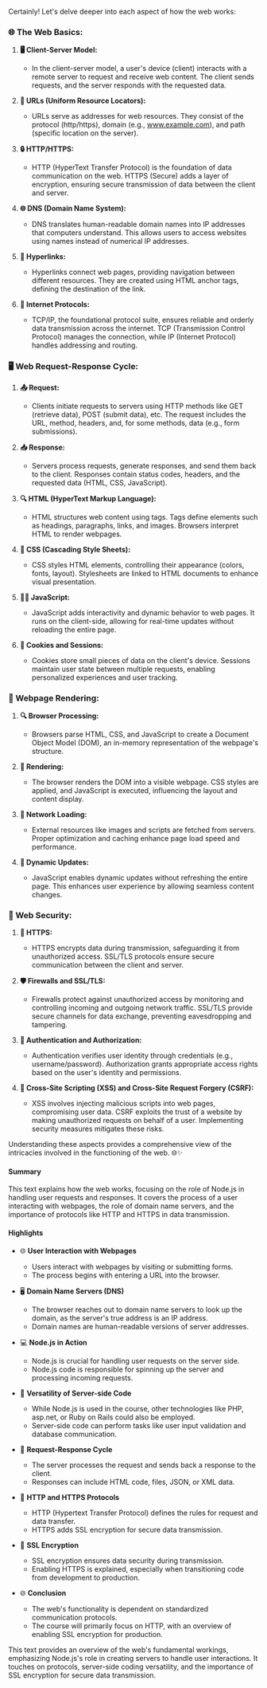 Certainly! Let's delve deeper into each aspect of how the web works:

### 🌐 The Web Basics:

1. **🖥️ Client-Server Model:**

   - In the client-server model, a user's device (client) interacts with a remote server to request and receive web content. The client sends requests, and the server responds with the requested data.

2. **🔗 URLs (Uniform Resource Locators):**

   - URLs serve as addresses for web resources. They consist of the protocol (http/https), domain (e.g., www.example.com), and path (specific location on the server).

3. **🔒 HTTP/HTTPS:**

   - HTTP (HyperText Transfer Protocol) is the foundation of data communication on the web. HTTPS (Secure) adds a layer of encryption, ensuring secure transmission of data between the client and server.

4. **🌐 DNS (Domain Name System):**

   - DNS translates human-readable domain names into IP addresses that computers understand. This allows users to access websites using names instead of numerical IP addresses.

5. **🔗 Hyperlinks:**

   - Hyperlinks connect web pages, providing navigation between different resources. They are created using HTML anchor tags, defining the destination of the link.

6. **📡 Internet Protocols:**
   - TCP/IP, the foundational protocol suite, ensures reliable and orderly data transmission across the internet. TCP (Transmission Control Protocol) manages the connection, while IP (Internet Protocol) handles addressing and routing.

### 🖥️ Web Request-Response Cycle:

1. **📤 Request:**

   - Clients initiate requests to servers using HTTP methods like GET (retrieve data), POST (submit data), etc. The request includes the URL, method, headers, and, for some methods, data (e.g., form submissions).

2. **📥 Response:**

   - Servers process requests, generate responses, and send them back to the client. Responses contain status codes, headers, and the requested data (HTML, CSS, JavaScript).

3. **🔍 HTML (HyperText Markup Language):**

   - HTML structures web content using tags. Tags define elements such as headings, paragraphs, links, and images. Browsers interpret HTML to render webpages.

4. **🎨 CSS (Cascading Style Sheets):**

   - CSS styles HTML elements, controlling their appearance (colors, fonts, layout). Stylesheets are linked to HTML documents to enhance visual presentation.

5. **🧙‍♂️ JavaScript:**

   - JavaScript adds interactivity and dynamic behavior to web pages. It runs on the client-side, allowing for real-time updates without reloading the entire page.

6. **🔀 Cookies and Sessions:**
   - Cookies store small pieces of data on the client's device. Sessions maintain user state between multiple requests, enabling personalized experiences and user tracking.

### 🔄 Webpage Rendering:

1. **🔍 Browser Processing:**

   - Browsers parse HTML, CSS, and JavaScript to create a Document Object Model (DOM), an in-memory representation of the webpage's structure.

2. **🎨 Rendering:**

   - The browser renders the DOM into a visible webpage. CSS styles are applied, and JavaScript is executed, influencing the layout and content display.

3. **📡 Network Loading:**

   - External resources like images and scripts are fetched from servers. Proper optimization and caching enhance page load speed and performance.

4. **🔄 Dynamic Updates:**
   - JavaScript enables dynamic updates without refreshing the entire page. This enhances user experience by allowing seamless content changes.

### 🔐 Web Security:

1. **🚨 HTTPS:**

   - HTTPS encrypts data during transmission, safeguarding it from unauthorized access. SSL/TLS protocols ensure secure communication between the client and server.

2. **🛡️ Firewalls and SSL/TLS:**

   - Firewalls protect against unauthorized access by monitoring and controlling incoming and outgoing network traffic. SSL/TLS provide secure channels for data exchange, preventing eavesdropping and tampering.

3. **👥 Authentication and Authorization:**

   - Authentication verifies user identity through credentials (e.g., username/password). Authorization grants appropriate access rights based on the user's identity and permissions.

4. **🚫 Cross-Site Scripting (XSS) and Cross-Site Request Forgery (CSRF):**
   - XSS involves injecting malicious scripts into web pages, compromising user data. CSRF exploits the trust of a website by making unauthorized requests on behalf of a user. Implementing security measures mitigates these risks.

Understanding these aspects provides a comprehensive view of the intricacies involved in the functioning of the web. 🌐✨

#### Summary

This text explains how the web works, focusing on the role of Node.js in handling user requests and responses. It covers the process of a user interacting with webpages, the role of domain name servers, and the importance of protocols like HTTP and HTTPS in data transmission.

#### Highlights

- 🌐 **User Interaction with Webpages**

  - Users interact with webpages by visiting or submitting forms.
  - The process begins with entering a URL into the browser.

- 🖥️ **Domain Name Servers (DNS)**

  - The browser reaches out to domain name servers to look up the domain, as the server's true address is an IP address.
  - Domain names are human-readable versions of server addresses.

- 💻 **Node.js in Action**

  - Node.js is crucial for handling user requests on the server side.
  - Node.js code is responsible for spinning up the server and processing incoming requests.

- 🤖 **Versatility of Server-side Code**

  - While Node.js is used in the course, other technologies like PHP, asp.net, or Ruby on Rails could also be employed.
  - Server-side code can perform tasks like user input validation and database communication.

- 🔄 **Request-Response Cycle**

  - The server processes the request and sends back a response to the client.
  - Responses can include HTML code, files, JSON, or XML data.

- 🚦 **HTTP and HTTPS Protocols**

  - HTTP (Hypertext Transfer Protocol) defines the rules for request and data transfer.
  - HTTPS adds SSL encryption for secure data transmission.

- 🔐 **SSL Encryption**

  - SSL encryption ensures data security during transmission.
  - Enabling HTTPS is explained, especially when transitioning code from development to production.

- 🌐 **Conclusion**
  - The web's functionality is dependent on standardized communication protocols.
  - The course will primarily focus on HTTP, with an overview of enabling SSL encryption for production.

This text provides an overview of the web's fundamental workings, emphasizing Node.js's role in creating servers to handle user interactions. It touches on protocols, server-side coding versatility, and the importance of SSL encryption for secure data transmission.
